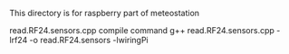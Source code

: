 This directory is for raspberry part of meteostation


read.RF24.sensors.cpp compile command
g++ read.RF24.sensors.cpp -lrf24 -o read.RF24.sensors -lwiringPi
